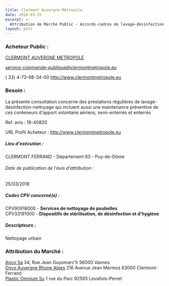 ```yaml
---
title: Clermont Auvergne Métropole
date: 2018-03-25
excerpt: >-
  Attribution de Marché Public - Accords-cadres de lavage-désinfection des bacs roulants et des conteneurs d'apport volontaire
layout: post
---
```


### Acheteur Public : 
<a href="/acheteur-137/siren-246300701"> CLERMONT AUVERGNE METROPOLE</a><br/>



service-commande-publique@clermontmetropole.eu

( 33) 4-73-98-34-00
http://www.clermontmetropole.eu
### Besoin :

La présente consultation concerne des prestations régulières de lavage-désinfection-nettoyage qui incluent aussi une maintenance préventive de ces conteneurs d'apport volontaire aériens, semi-enterrés et enterrés

Ref. avis : 18-40820

URL Profil Acheteur : http://www.clermontmetropole.eu

##### Lieu d'exécution :

CLERMONT FERRAND - Département 63 - Puy-de-Dôme

###### Date de publication de l'avis d'attribution : 
25/03/2018

##### Codes CPV concerné(s) :
CPV90918000 - **Services de nettoyage de poubelles** <br/>
CPV33191000 - **Dispositifs de stérilisation, de désinfection et d'hygiène** <br/>

##### Descripteurs :
Nettoyage urbain <br/>

### Attribution du Marché :
<a href="/entreprise-557/siren-414503391"> Anco Sa</a>    34, Rue Jean Guyomarc'h 56000 Vannes <br/>
<a href="/entreprise-544/siren-302590898"> Onyx Auvergne Rhone Alpes</a>    216 Avenue Jean Mermoz 63000 Clermont-Ferrand <br/>
<a href="/entreprise-575/siren-778151944"> Plastic Omnium Su</a>    1 rue du Parc 92593 Levallois-Perret <br/>

